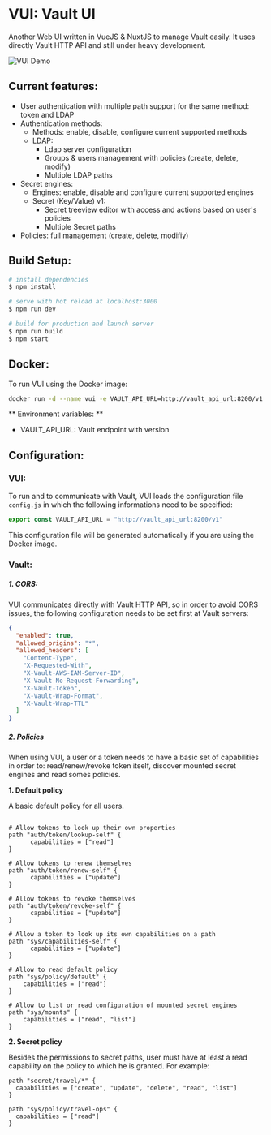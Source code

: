 # VUI: Vault UI
Another Web UI written in VueJS & NuxtJS to manage Vault easily. It uses directly Vault HTTP API and still under heavy development.

![VUI Demo](./docs/images/vui_demo.gif)

## Current features:
- User authentication with multiple path support for the same method: token and LDAP
- Authentication methods:
  - Methods: enable, disable, configure current supported methods
  - LDAP:
    - Ldap server configuration
    - Groups & users management with policies (create, delete, modify)
    - Multiple LDAP paths
- Secret engines:
  - Engines: enable, disable and configure current supported engines
  - Secret (Key/Value) v1:
    - Secret treeview editor with access and actions based on user's policies
    - Multiple Secret paths
- Policies: full management (create, delete, modifiy)

## Build Setup:

``` bash
# install dependencies
$ npm install

# serve with hot reload at localhost:3000
$ npm run dev

# build for production and launch server
$ npm run build
$ npm start

```

## Docker:

To run VUI using the Docker image:

```bash
docker run -d --name vui -e VAULT_API_URL=http://vault_api_url:8200/v1 -p 4000:3000 uthng/vui:0.2.0
```

** Environment variables: **
- VAULT_API_URL: Vault endpoint with version


## Configuration:

### VUI:

To run and to communicate with Vault, VUI loads the configuration file `config.js` in which the following informations need to be specified:

```javascript
export const VAULT_API_URL = "http://vault_api_url:8200/v1"
```

This configuration file will be generated automatically if you are using the Docker image.

### Vault:

##### 1. CORS:

VUI communicates directly with Vault HTTP API, so in order to avoid CORS issues, the following configuration needs to be set first at Vault servers:

```json
{
  "enabled": true,
  "allowed_origins": "*",
  "allowed_headers": [
    "Content-Type",
    "X-Requested-With",
    "X-Vault-AWS-IAM-Server-ID",
    "X-Vault-No-Request-Forwarding",
    "X-Vault-Token",
    "X-Vault-Wrap-Format",
    "X-Vault-Wrap-TTL"
  ]
}

```

##### 2. Policies

When using VUI, a user or a token needs to have a basic set of capabilities in order to: read/renew/revoke token itself, discover mounted secret engines and read somes policies.

  **1. Default policy**

A basic default policy for all users.

```hcl

# Allow tokens to look up their own properties
path "auth/token/lookup-self" {
      capabilities = ["read"]
}

# Allow tokens to renew themselves
path "auth/token/renew-self" {
      capabilities = ["update"]
}

# Allow tokens to revoke themselves
path "auth/token/revoke-self" {
      capabilities = ["update"]
}

# Allow a token to look up its own capabilities on a path
path "sys/capabilities-self" {
      capabilities = ["update"]
}

# Allow to read default policy
path "sys/policy/default" {
    capabilities = ["read"]
}

# Allow to list or read configuration of mounted secret engines
path "sys/mounts" {
    capabilities = ["read", "list"]
}

```

  **2. Secret policy**

Besides the permissions to secret paths, user must have at least a read capability on the policy to which he is granted. For example:

```hcl
path "secret/travel/*" {
  capabilities = ["create", "update", "delete", "read", "list"]
}

path "sys/policy/travel-ops" {
  capabilities = ["read"]
}

```
